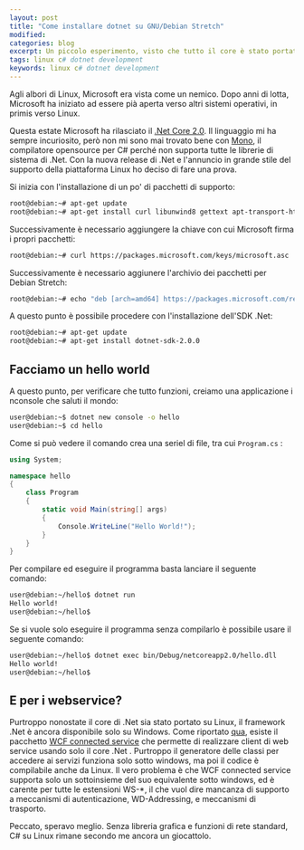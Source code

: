 ```yaml
---
layout: post
title: "Come installare dotnet su GNU/Debian Stretch"
modified:
categories: blog
excerpt: Un piccolo esperimento, visto che tutto il core è stato portato su GNU/Linux
tags: linux c# dotnet development
keywords: linux c# dotnet development
---
```


Agli albori di Linux, Microsoft era vista come un nemico. Dopo anni di lotta, Microsoft ha iniziato ad essere pià aperta verso altri sistemi operativi, in primis verso Linux.

Questa estate Microsoft ha rilasciato il [.Net Core 2.0](https://blogs.msdn.microsoft.com/dotnet/2017/08/14/announcing-net-core-2-0/). Il linguaggio mi ha sempre incuriosito, però non mi sono mai trovato bene con [Mono](http://www.mono-project.com/), il compilatore opensource per C# perché non supporta tutte le librerie di sistema di .Net. Con la nuova release di .Net e l'annuncio in grande stile del supporto della piattaforma Linux ho deciso di fare una prova.

Si inizia con l'installazione di un po' di pacchetti di supporto:

```bash
root@debian:~# apt-get update
root@debian:~# apt-get install curl libunwind8 gettext apt-transport-https
```

Successivamente è necessario aggiungere la chiave con cui Microsoft firma i propri pacchetti:

```bash
root@debian:~# curl https://packages.microsoft.com/keys/microsoft.asc | gpg --dearmor > /etc/apt/trusted.gpg.d/microsoft.gpg
```

Successivamente è necessario aggiunere l'archivio dei pacchetti per Debian Stretch:


```bash
root@debian:~# echo "deb [arch=amd64] https://packages.microsoft.com/repos/microsoft-debian-stretch-prod stretch main" > /etc/apt/sources.list.d/dotnetdev.list
```

A questo punto è possibile procedere con l'installazione dell'SDK .Net:

```bash
root@debian:~# apt-get update
root@debian:~# apt-get install dotnet-sdk-2.0.0
```

## Facciamo un hello world


A questo punto, per verificare che tutto funzioni, creiamo una applicazione i nconsole che saluti il mondo:

```bash
user@debian:~$ dotnet new console -o hello
user@debian:~$ cd hello
```

Come si può vedere il comando crea una seriel di file, tra cui `Program.cs` :

```c#
using System;

namespace hello
{
    class Program
    {
        static void Main(string[] args)
        {
            Console.WriteLine("Hello World!");
        }
    }
}
```

Per compilare ed eseguire il programma basta lanciare il seguente comando:


```bash
user@debian:~/hello$ dotnet run
Hello world!
user@debian:~/hello$ 
```

Se si vuole solo eseguire il programma senza compilarlo è possibile usare il seguente comando:

```bash
user@debian:~/hello$ dotnet exec bin/Debug/netcoreapp2.0/hello.dll
Hello world!
user@debian:~/hello$ 
```

## E per i webservice?

Purtroppo nonostate il core di .Net sia stato portato su Linux, il framework .Net è ancora disponibile solo su Windows. Come riportato [qua](https://fizzylogic.nl/2016/07/19/using-wcf-in-combination-with-net-core-sdk/), esiste il pacchetto [WCF connected service](https://visualstudiogallery.msdn.microsoft.com/c3b3666e-a928-4136-9346-22e30c949c08) che permette di realizzare client di web service usando solo il core .Net . Purtroppo il generatore delle classi per accedere ai servizi funziona solo sotto windows, ma poi il codice è compilabile anche da Linux. Il vero problema è che WCF connected service supporta solo un sottoinsieme del suo equivalente sotto windows, ed è carente per tutte le estensioni WS-\*, il che vuol dire mancanza di supporto a meccanismi di autenticazione, WD-Addressing, e meccanismi di trasporto.

Peccato, speravo meglio. Senza libreria grafica e funzioni di rete standard, C# su Linux rimane secondo me ancora un giocattolo.
